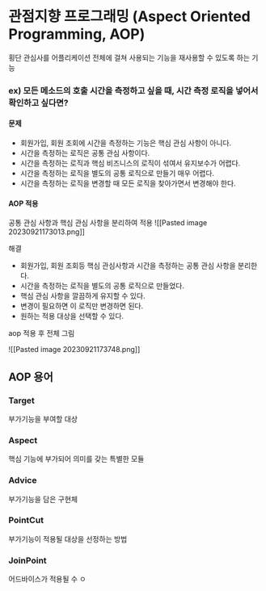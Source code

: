 # 관점지향 프로그래밍 (Aspect Oriented Programming, AOP)
횡단 관심사를 어플리케이션 전체에 걸쳐 사용되는 기능을 재사용할 수 있도록 하는 기능

### ex) 모든 메소드의 호출 시간을 측정하고 싶을 때, 시간 측정 로직을 넣어서 확인하고 싶다면?
#### 문제
- 회원가입, 회원 조회에 시간을 측정하는 기능은 핵심 관심 사항이 아니다.
- 시간을 측정하는 로직은 공통 관심 사항이다.
- 시간을 측정하는 로직과 핵심 비즈니스의 로직이 섞여서 유지보수가 어렵다.
- 시간을 측정하는 로직을 별도의 공통 로직으로 만들기 매우 어렵다.
- 시간을 측정하는 로직을 변경할 때 모든 로직을 찾아가면서 변경해야 한다.

#### AOP 적용

공통 관심 사항과 핵심 관심 사항을 분리하여 적용
![[Pasted image 20230921173013.png]]

해결 
- 회원가입, 회원 조회등 핵심 관심사항과 시간을 측정하는 공통 관심 사항을 분리한다. 
- 시간을 측정하는 로직을 별도의 공통 로직으로 만들었다. 
- 핵심 관심 사항을 깔끔하게 유지할 수 있다. 
- 변경이 필요하면 이 로직만 변경하면 된다. 
- 원하는 적용 대상을 선택할 수 있다.

aop 적용 후 전체 그림

![[Pasted image 20230921173748.png]]

## AOP 용어
### Target
부가기능을 부여할 대상
### Aspect
핵심 기능에 부가되어 의미를 갖는 특별한 모듈
### Advice
부가기능을 담은 구현체
### PointCut
부가기능이 적용될 대상을 선정하는 방법
### JoinPoint
어드바이스가 적용될 수 ㅇ
